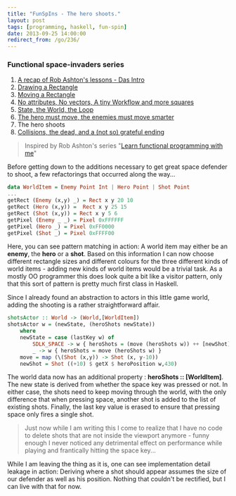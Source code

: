 ```yaml
---
title: "FunSpIns - The hero shoots."
layout: post
tags: [programming, haskell, fun-spin]
date: 2013-09-25 14:00:00
redirect_from: /go/236/
---
```


### Functional space-invaders series
1. [A recap of Rob Ashton's lessons - Das Intro](/2013/09/17/funspins-a-recap-of-rob-ashtons-lessons-das-intro)
1. [Drawing a Rectangle](/2013/09/18/funspins-drawing-a-rectangle)
1. [Moving a Rectangle](/2013/09/19/funspins-moving-a-rectangle)
1. [No attributes, No vectors, A tiny Workflow and more squares](/2013/09/20/funspins-no-attributes-no-vectors-a-tiny-workflow-and-more-squares)
1. [State, the World, the Loop](/2013/09/23/funspins-state-the-world-the-loop)
1. [The hero must move, the enemies must move smarter](/2013/09/24/funspins-the-hero-must-move-the-enemies-must-move-smarter)
1. The hero shoots
1. [Collisions, the dead, and a (not so) grateful ending](/2013/09/26/funspins-collisions-the-dead-and-a-not-so-grateful-ending)

> Inspired by Rob Ashton's series "[Learn functional programming with me][1]"


Before getting down to the additions necessary to get great space defender to shoot, a few refactorings that occurred along the way...

```haskell
data WorldItem = Enemy Point Int | Hero Point | Shot Point
...
getRect (Enemy (x,y) _) = Rect x y 20 10
getRect (Hero (x,y)) =  Rect x y 25 15
getRect (Shot (x,y)) = Rect x y 5 6
getPixel (Enemy _ _) = Pixel 0xFFFFFF
getPixel (Hero _) = Pixel 0xFF0000
getPixel (Shot _) = Pixel 0xFFFF00
```

Here, you can see pattern matching in action:  A world item may either be an **enemy**, the **hero** or a **shot**. Based on this information I can now choose different rectangle sizes and different colours for the three different kinds of world items - adding new kinds of world items would be a trivial task. As a mostly OO programmer this does look quite a bit like a visitor pattern, only that this sort of pattern is pretty much first class in Haskell. 


Since I already found an abstraction to actors in this little game world, adding the shooting is a rather straightforward affair.

```haskell
shotsActor :: World -> (World,[WorldItem])
shotsActor w = (newState, (heroShots newState))
	where
	newState = case (lastKey w) of
		SDLK_SPACE -> w { heroShots = (move (heroShots w)) ++ [newShot], lastKey = SDLK_UNKNOWN }
		_ -> w { heroShots = move (heroShots w) }
	move = map (\(Shot (x,y)) -> Shot (x, y-10))
	newShot = Shot ((+10) $ getX $ heroPosition w,430)
```

The world data now has an additional property : **heroShots :: [WorldItem]**. 
The new state is derived from whether the space key was pressed or not. In either case, the shots need to keep moving through the world, with the only difference that when pressing space, another shot is added to the list of existing shots. Finally, the last key value is erased to ensure that pressing space only fires a single shot. 

> Just now while I am writing this I come to realize that I have no code to delete shots that are not inside the viewport anymore - 
> funny enough I never noticed any detrimental effect on performance while playing and frantically hitting the space key...

While I am leaving the thing as it is, one can see implementation detail leakage in action: Deriving where a shot should appear assumes the size of our defender as well as his position. Nothing that couldn't be rectified, but I can live with that for now. 

  [1]: http://codeofrob.com/entries/learn-functional-programming-with-me---adding-items-to-a-sequence.html